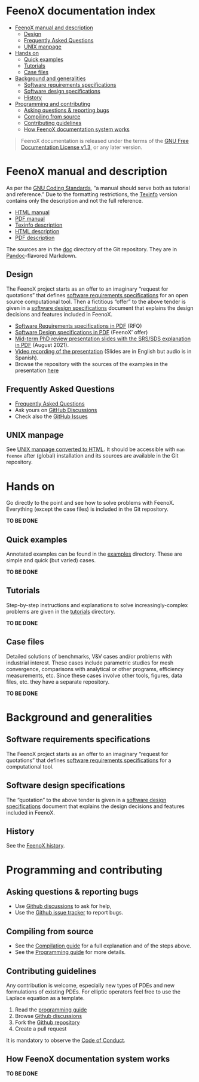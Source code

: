 # FeenoX documentation index

-   [FeenoX manual and description][]
    -   [Design][]
    -   [Frequently Asked Questions][]
    -   [UNIX manpage][]
-   [Hands on][]
    -   [Quick examples][]
    -   [Tutorials][]
    -   [Case files][]
-   [Background and generalities][]
    -   [Software requirements specifications][]
    -   [Software design specifications][]
    -   [History][]
-   [Programming and contributing][]
    -   [Asking questions & reporting bugs][]
    -   [Compiling from source][]
    -   [Contributing guidelines][]
    -   [How FeenoX documentation system works][]

> FeenoX documentation is released under the terms of the [GNU Free
> Documentation License v1.3][], or any later version.

  [FeenoX manual and description]: #feenox-manual-and-description
  [Design]: #design
  [Frequently Asked Questions]: #frequently-asked-questions
  [UNIX manpage]: #unix-manpage
  [Hands on]: #hands-on
  [Quick examples]: #quick-examples
  [Tutorials]: #tutorials
  [Case files]: #case-files
  [Background and generalities]: #background-and-generalities
  [Software requirements specifications]: #software-requirements-specifications
  [Software design specifications]: #software-design-specifications
  [History]: #history
  [Programming and contributing]: #programming-and-contributing
  [Asking questions & reporting bugs]: #asking-questions-reporting-bugs
  [Compiling from source]: #compiling-from-source
  [Contributing guidelines]: #contributing-guidelines
  [How FeenoX documentation system works]: #how-feenox-documentation-system-works
  [GNU Free Documentation License v1.3]: https://www.gnu.org/licenses/fdl-1.3.html

# FeenoX manual and description

As per the [GNU Coding Standards][], “a manual should serve both as
tutorial and reference.” Due to the formatting restrictions, the
[Texinfo][] version contains only the description and not the full
reference.

-   [HTML manual][]
-   [PDF manual][]
-   [Texinfo description][]
-   [HTML description][]
-   [PDF description][]

The sources are in the [doc][] directory of the Git repository. They are
in [Pandoc][]-flavored Markdown.

  [GNU Coding Standards]: https://www.gnu.org/prep/standards/standards.html#GNU-Manuals
  [Texinfo]: https://www.gnu.org/software/texinfo/
  [HTML manual]: https://www.seamplex.com/feenox/doc/feenox-manual.html
  [PDF manual]: https://www.seamplex.com/feenox/doc/feenox-manual.pdf
  [Texinfo description]: https://www.seamplex.com/feenox/doc/feenox-desc.texi
  [HTML description]: https://www.seamplex.com/feenox/doc/feenox-desc.html
  [PDF description]: https://www.seamplex.com/feenox/doc/feenox-desc.pdf
  [doc]: https://github.com/seamplex/feenox/tree/main/doc
  [Pandoc]: https://pandoc.org/

## Design

The FeenoX project starts as an offer to an imaginary “request for
quotations” that defines [software requirements specifications][1] for
an open source computational tool. Then a fictitious “offer” to the
above tender is given in a [software design specifications][2] document
that explains the design decisions and features included in FeenoX.

-   [Software Requirements specifications in PDF][] (RFQ)
-   [Software Design specifications in
    PDF][Software Requirements specifications in PDF] (FeenoX’ offer)
-   [Mid-term PhD review presentation slides with the SRS/SDS
    explanation in PDF][] (August 2021).
-   [Video recording of the presentation][] (Slides are in English but
    audio is in Spanish).
-   Browse the repository with the sources of the examples in the
    presentation [here][]

  [1]: ./srs.md
  [2]: ./sds.md
  [Software Requirements specifications in PDF]: https://www.seamplex.com/feenox/doc/srs.pdf
  [Mid-term PhD review presentation slides with the SRS/SDS explanation in PDF]:
    https://www.seamplex.com/feenox/doc/2021-feenox.pdf
  [Video recording of the presentation]: https://youtu.be/-RJ5qn7E9uE
  [here]: https://github.com/gtheler/2021-presentation

## Frequently Asked Questions

-   [Frequently Asked Questions][3]
-   Ask yours on [GitHub Discussions][]
-   Check also the [GitHub Issues][]

  [3]: ./FAQ.md
  [GitHub Discussions]: https://github.com/seamplex/feenox/discussions/
  [GitHub Issues]: https://github.com/seamplex/feenox/issues

## UNIX manpage

See [UNIX manpage converted to HTML][]. It should be accessible with
`man feenox` after (global) installation and its sources are available
in the Git repository.

  [UNIX manpage converted to HTML]: https://www.seamplex.com/feenox/doc/feenox.1.html

# Hands on

Go directly to the point and see how to solve problems with FeenoX.
Everything (except the case files) is included in the Git repository.

**TO BE DONE**

## Quick examples

Annotated examples can be found in the [examples][] directory. These are
simple and quick (but varied) cases.

**TO BE DONE**

  [examples]: ../examples

## Tutorials

Step-by-step instructions and explanations to solve increasingly-complex
problems are given in the [tutorials][4] directory.

**TO BE DONE**

  [4]: ../tutorials

## Case files

Detailed solutions of benchmarks, V&V cases and/or problems with
industrial interest. These cases include parametric studies for mesh
convergence, comparisons with analytical or other programs, efficiency
measurements, etc. Since these cases involve other tools, figures, data
files, etc. they have a separate repository.

**TO BE DONE**

# Background and generalities

## Software requirements specifications

The FeenoX project starts as an offer to an imaginary “request for
quotations” that defines [software requirements
specifications][software requirements specifications1] for a
computational tool.

  [software requirements specifications1]: ./srs.md

## Software design specifications

The “quotation” to the above tender is given in a [software design
specifications][software design specifications2] document that explains
the design decisions and features included in FeenoX.

  [software design specifications2]: ./sds.md

## History

See the [FeenoX history][].

  [FeenoX history]: history.md

# Programming and contributing

## Asking questions & reporting bugs

-   Use [Github discussions][5] to ask for help,
-   Use the [Github issue tracker][] to report bugs.

  [5]: https://github.com/seamplex/feenox/discussions
  [Github issue tracker]: https://github.com/seamplex/feenox/issues

## Compiling from source

-   See the [Compilation guide][] for a full explanation and of the
    steps above.
-   See the [Programming guide][] for more details.

  [Compilation guide]: ./compile.md
  [Programming guide]: ./programming.md

## Contributing guidelines

Any contribution is welcome, especially new types of PDEs and new
formulations of existing PDEs. For elliptic operators feel free to use
the Laplace equation as a template.

1.  Read the [programming guide][]
2.  Browse [Github discussions][Github discussions5]
3.  Fork the [Github repository][]
4.  Create a pull request

It is mandatory to observe the [Code of Conduct][].

  [programming guide]: ./programming.md
  [Github discussions5]: https://github.com/seamplex/feenox/discussions
  [Github repository]: https://github.com/seamplex/feenox/
  [Code of Conduct]: CODE_OF_CONDUCT.md

## How FeenoX documentation system works

**TO BE DONE**
